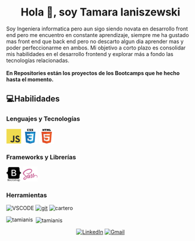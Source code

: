 <h1 align="center">Hola 👋, soy Tamara Ianiszewski</h1>
Soy Ingeniera informatica pero aun sigo siendo novata en desarrollo front end  pero me encuentro en constante aprendizaje, siempre me ha gustado mas front end que back end pero no descarto algun dia aprender mas y poder perfeccionarme en ambos.
Mi objetivo a corto plazo es consolidar mis habilidades en el desarrollo frontend y explorar más a fondo las tecnologías relacionadas.
<br><br>
<b>En Repositories están los proyectos de los Bootcamps que he hecho hasta el momento.</b>

<h2 align="left">💻Habilidades </h2>
<h3 align="left"> Lenguajes y Tecnologías</h3>
<p align="left">
  <a href="https://developer.mozilla.org/en-US/docs/Web/JavaScript" target="_blank" rel="noreferrer">
    <img src="https://raw.githubusercontent.com/devicons/devicon/master/icons/javascript/javascript-original.svg" alt="javascript" width="40" height="40"/></a>
   <a href="https://www.w3schools.com/css/" target="_blank" rel="noreferrer">
    <img src="https://raw.githubusercontent.com/devicons/devicon/master/icons/css3/css3-original-wordmark.svg" alt="css3" width="40" height="40"/></a>
  <a href="https://www.w3.org/html/" target="_blank" rel="noreferrer">
    <img src="https://raw.githubusercontent.com/devicons/devicon/master/icons/html5/html5-original-wordmark.svg" alt="html5" width="40" height="40"/></a>

<h3 align="left"> Frameworks y Librerías</h3>
<p align="left">
  <a href="https://getbootstrap.com" target="_blank" rel="noreferrer">
    <img src="https://raw.githubusercontent.com/devicons/devicon/master/icons/bootstrap/bootstrap-plain-wordmark.svg" alt="bootstrap" width="40" height="40"/></a>

<a href="https://sass-lang.com" target="_blank" rel="noreferrer">
    <img src="https://raw.githubusercontent.com/devicons/devicon/master/icons/sass/sass-original.svg" alt="sass" width="40" height="40"/></a>
  

<h3 align="left">Herramientas</h3>
<p align="left">
  <img alt="VSCODE" src="https://cdn.jsdelivr.net/gh/devicons/devicon/icons/vscode/vscode-original.svg" width="40" height="40"/>
   <a href="https://git-scm.com/" target="_blank" rel="noreferrer">
    <img src="https://www.vectorlogo.zone/logos/git-scm/git-scm-icon.svg" alt="git" width="40" height="40"/></a>
  <img src="https://www.vectorlogo.zone/logos/getpostman/getpostman-icon.svg" alt="cartero" width="40" height="40"/>
</p>

<p><img align="left" src="https://github-readme-stats.vercel.app/api/top-langs?username=tamianis&show_icons=true&locale=en&layout=compact" alt="tamianis" /></p><p>

&nbsp; <img align="center" src="https://github-readme-stats.vercel.app/api?username=tamianis&show_icons=true&locale=en" alt="tamianis" /></p>

<p align="center">
<a href="https://linkedin.com/in/https://www.linkedin.com/in/tamara-ianiszewski/"><img alt="LinkedIn" src="https://img.shields.io/badge/linkedin-%230077B5.svg?style=for-the-badge&logo=linkedin&logoColor=white"></a>
<a href="mailto:tamianis6@gmail.com"><img alt="Gmail" src="https://img.shields.io/badge/Gmail-%23D14836.svg?style=for-the-badge&logo=gmail&logoColor=white"></a>
</p>
